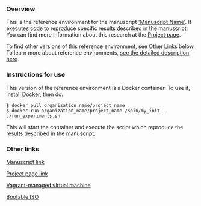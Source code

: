 ### Overview
This is the reference environment for the manuscript ['Manuscript Name'](https://manuscript-link.org).  It executes code to reproduce specific results described in the manuscript.   You can find more information about this research at the [Project page](https://project-link.org).  

To find other versions of this reference environment, see Other Links below.  To learn more about reference environments, [see the detailed description here](https://reference-environments-link.org).  

### Instructions for use

This version of the reference environment is a Docker container.  To use it, install [Docker](https://www.docker.com/), then do:

```
$ docker pull organization_name/project_name
$ docker run organization_name/project_name /sbin/my_init -- ./run_experiments.sh
```


This will start the container and execute the script which reproduce the results described in the manuscript.  

### Other links

[Manuscript link](https://manuscript-link.org)

[Project page link](https://project-link.org)

[Vagrant-managed virtual machine](https://vagrant-link.org)

[Bootable ISO](https://iso-link.org)

